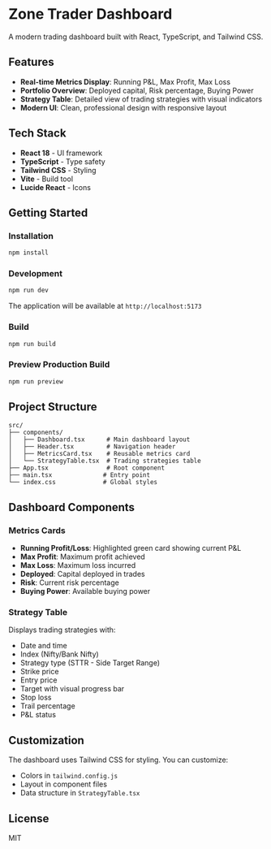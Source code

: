 # Zone Trader Dashboard

A modern trading dashboard built with React, TypeScript, and Tailwind CSS.

## Features

- **Real-time Metrics Display**: Running P&L, Max Profit, Max Loss
- **Portfolio Overview**: Deployed capital, Risk percentage, Buying Power
- **Strategy Table**: Detailed view of trading strategies with visual indicators
- **Modern UI**: Clean, professional design with responsive layout

## Tech Stack

- **React 18** - UI framework
- **TypeScript** - Type safety
- **Tailwind CSS** - Styling
- **Vite** - Build tool
- **Lucide React** - Icons

## Getting Started

### Installation

```bash
npm install
```

### Development

```bash
npm run dev
```

The application will be available at `http://localhost:5173`

### Build

```bash
npm run build
```

### Preview Production Build

```bash
npm run preview
```

## Project Structure

```
src/
├── components/
│   ├── Dashboard.tsx      # Main dashboard layout
│   ├── Header.tsx         # Navigation header
│   ├── MetricsCard.tsx    # Reusable metrics card
│   └── StrategyTable.tsx  # Trading strategies table
├── App.tsx                # Root component
├── main.tsx              # Entry point
└── index.css             # Global styles
```

## Dashboard Components

### Metrics Cards
- **Running Profit/Loss**: Highlighted green card showing current P&L
- **Max Profit**: Maximum profit achieved
- **Max Loss**: Maximum loss incurred
- **Deployed**: Capital deployed in trades
- **Risk**: Current risk percentage
- **Buying Power**: Available buying power

### Strategy Table
Displays trading strategies with:
- Date and time
- Index (Nifty/Bank Nifty)
- Strategy type (STTR - Side Target Range)
- Strike price
- Entry price
- Target with visual progress bar
- Stop loss
- Trail percentage
- P&L status

## Customization

The dashboard uses Tailwind CSS for styling. You can customize:
- Colors in `tailwind.config.js`
- Layout in component files
- Data structure in `StrategyTable.tsx`

## License

MIT
